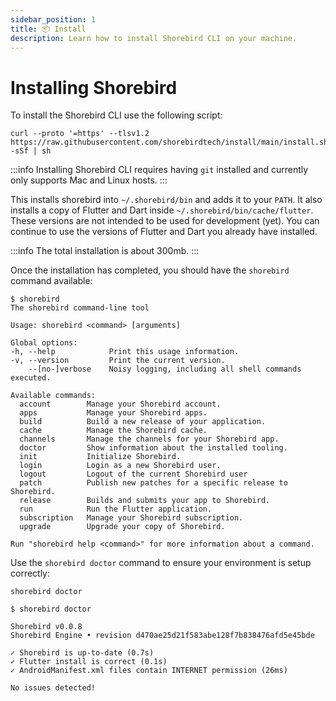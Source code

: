 ```yaml
---
sidebar_position: 1
title: 📦 Install
description: Learn how to install Shorebird CLI on your machine.
---
```


# Installing Shorebird

To install the Shorebird CLI use the following script:

```
curl --proto '=https' --tlsv1.2 https://raw.githubusercontent.com/shorebirdtech/install/main/install.sh -sSf | sh
```

:::info
Installing Shorebird CLI requires having `git` installed and currently only supports Mac and Linux hosts.
:::

This installs shorebird into `~/.shorebird/bin` and adds it to your `PATH`. It also installs a copy of Flutter and Dart inside `~/.shorebird/bin/cache/flutter`. These versions are not intended to be used for development (yet). You can continue to use the versions of Flutter and Dart you already have installed.

:::info
The total installation is about 300mb.
:::

Once the installation has completed, you should have the `shorebird` command available:

```
$ shorebird
The shorebird command-line tool

Usage: shorebird <command> [arguments]

Global options:
-h, --help            Print this usage information.
-v, --version         Print the current version.
    --[no-]verbose    Noisy logging, including all shell commands executed.

Available commands:
  account        Manage your Shorebird account.
  apps           Manage your Shorebird apps.
  build          Build a new release of your application.
  cache          Manage the Shorebird cache.
  channels       Manage the channels for your Shorebird app.
  doctor         Show information about the installed tooling.
  init           Initialize Shorebird.
  login          Login as a new Shorebird user.
  logout         Logout of the current Shorebird user
  patch          Publish new patches for a specific release to Shorebird.
  release        Builds and submits your app to Shorebird.
  run            Run the Flutter application.
  subscription   Manage your Shorebird subscription.
  upgrade        Upgrade your copy of Shorebird.

Run "shorebird help <command>" for more information about a command.
```

Use the `shorebird doctor` command to ensure your environment is setup correctly:

```
shorebird doctor
```

```
$ shorebird doctor

Shorebird v0.0.8
Shorebird Engine • revision d470ae25d21f583abe128f7b838476afd5e45bde

✓ Shorebird is up-to-date (0.7s)
✓ Flutter install is correct (0.1s)
✓ AndroidManifest.xml files contain INTERNET permission (26ms)

No issues detected!
```
